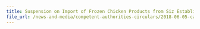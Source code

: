 ```yaml
---
title: Suspension on Import of Frozen Chicken Products from Siz Establishments in Brazil 
file_url: /news-and-media/competent-authorities-circulars/2018-06-05-ca.pdf
---
```

